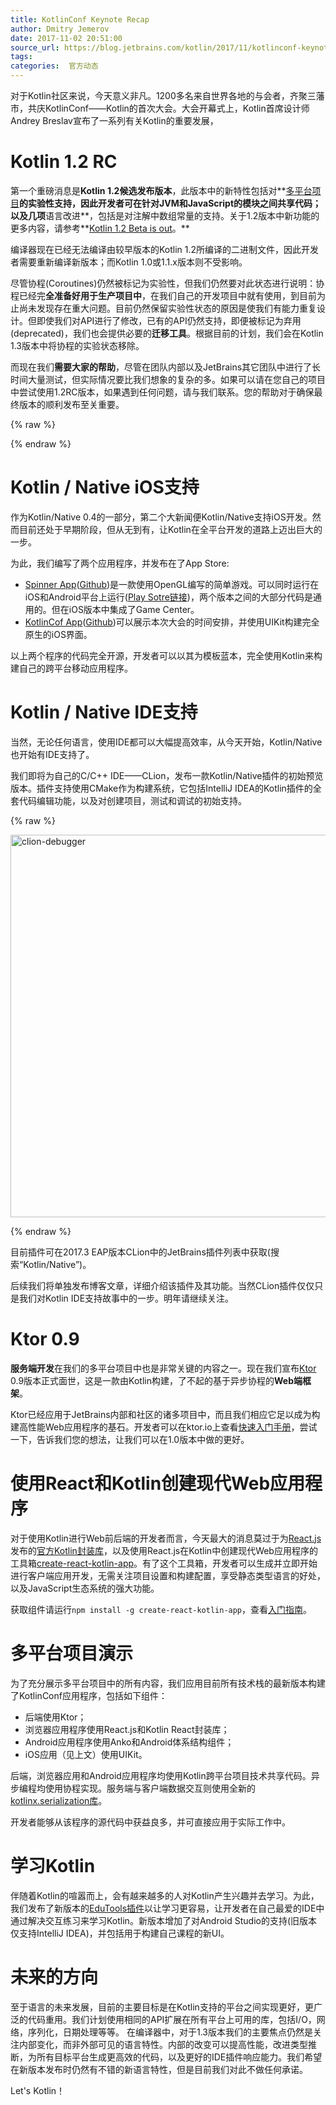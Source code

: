 ```yaml
---
title: KotlinConf Keynote Recap
author: Dmitry Jemerov
date: 2017-11-02 20:51:00
source_url: https://blog.jetbrains.com/kotlin/2017/11/kotlinconf-keynote-recap/
tags: 
categories:  官方动态
---
```


对于Kotlin社区来说，今天意义非凡。1200多名来自世界各地的与会者，齐聚三藩市，共庆KotlinConf——Kotlin的首次大会。大会开幕式上，Kotlin首席设计师Andrey Breslav宣布了一系列有关Kotlin的重要发展， 
# Kotlin 1.2 RC

第一个重磅消息是**Kotlin 1.2候选发布版本**，此版本中的新特性包括对**[多平台项目](http://kotlinlang.org/docs/reference/multiplatform.html)**的实验性支持，因此开发者可在针对JVM和JavaScript的模块之间共享代码；以及几项**语言改进**，包括是对注解中数组常量的支持。关于1.2版本中新功能的更多内容，请参考**[Kotlin 1.2 Beta is out](https://github.com/enbandari/KotlinBlogTranslation/blob/master/translated/Kotlin%201.2%20Beta%20is%20out.md)。**  

编译器现在已经无法编译由较早版本的Kotlin 1.2所编译的二进制文件，因此开发者需要重新编译新版本；而Kotlin 1.0或1.1.x版本则不受影响。  

尽管协程(Coroutines)仍然被标记为实验性，但我们仍然要对此状态进行说明：协程已经完**全准备好用于生产项目中**，在我们自己的开发项目中就有使用，到目前为止尚未发现存在重大问题。目前仍然保留实验性状态的原因是使我们有能力重复设计。但即使我们对API进行了修改，已有的API仍然支持，即便被标记为弃用(deprecated)，我们也会提供必要的**迁移工具**。根据目前的计划，我们会在Kotlin 1.3版本中将协程的实验状态移除。  

而现在我们**需要大家的帮助**，尽管在团队内部以及JetBrains其它团队中进行了长时间大量测试，但实际情况要比我们想象的复杂的多。如果可以请在您自己的项目中尝试使用1.2RC版本，如果遇到任何问题，请与我们联系。您的帮助对于确保最终版本的顺利发布至关重要。

{% raw %}
<p><span id="more-5407"></span></p>
{% endraw %}

# Kotlin / Native iOS支持

作为Kotlin/Native 0.4的一部分，第二个大新闻便Kotlin/Native支持iOS开发。然而目前还处于早期阶段，但从无到有，让Kotlin在全平台开发的道路上迈出巨大的一步。  

为此，我们编写了两个应用程序，并发布在了App Store:

* [Spinner App](https://itunes.apple.com/us/app/kotlinconf-spinner/id1291282375?mt=8)([Github](https://github.com/jetbrains/kotlinconf-spinner))是一款使用OpenGL编写的简单游戏。可以同时运行在iOS和Android平台上运行([Play Sotre链接](https://play.google.com/store/apps/details?id=com.jetbrains.konan_activity2))，两个版本之间的大部分代码是通用的。但在iOS版本中集成了Game Center。
* [KotlinCof App](https://itunes.apple.com/us/app/kotlinconf/id1299196584?mt=8)([Github](https://github.com/jetbrains/kotlinconf-app))可以展示本次大会的时间安排，并使用UIKit构建完全原生的iOS界面。

以上两个程序的代码完全开源，开发者可以以其为模板蓝本，完全使用Kotlin来构建自己的跨平台移动应用程序。
# Kotlin / Native IDE支持

当然，无论任何语言，使用IDE都可以大幅提高效率，从今天开始，Kotlin/Native也开始有IDE支持了。

我们即将为自己的C/C++ IDE——CLion，发布一款Kotlin/Native插件的初始预览版本。插件支持使用CMake作为构建系统，它包括IntelliJ IDEA的Kotlin插件的全套代码编辑功能，以及对创建项目，测试和调试的初始支持。

{% raw %}
<p><a href="https://d3nmt5vlzunoa1.cloudfront.net/kotlin/files/2017/11/clion-debugger.png" rel="attachment wp-att-5414"><img alt="clion-debugger" class="alignnone size-full wp-image-5414" height="612" src="https://d3nmt5vlzunoa1.cloudfront.net/kotlin/files/2017/11/clion-debugger.png" width="1600"/></a></p>
{% endraw %}

目前插件可在2017.3 EAP版本CLion中的JetBrains插件列表中获取(搜索“Kotlin/Native”)。  

后续我们将单独发布博客文章，详细介绍该插件及其功能。当然CLion插件仅仅只是我们对Kotlin IDE支持故事中的一步。明年请继续关注。

# Ktor 0.9

**服务端开发**在我们的多平台项目中也是非常关键的内容之一。现在我们宣布[Ktor](http://ktor.io/) 0.9版本正式面世，这是一款由Kotlin构建，了不起的基于异步协程的**Web端框架**。

Ktor已经应用于JetBrains内部和社区的诸多项目中，而且我们相应它足以成为构建高性能Web应用程序的基石。开发者可以在ktor.io上查看[快速入门手册](http://ktor.io/quickstart/index.html)，尝试一下，告诉我们您的想法，让我们可以在1.0版本中做的更好。

# 使用React和Kotlin创建现代Web应用程序

对于使用Kotlin进行Web前后端的开发者而言，今天最大的消息莫过于为[React.js](https://reactjs.org/)发布的[官方Kotlin封装库](https://github.com/JetBrains/kotlin-wrappers)，以及使用React.js在Kotlin中创建现代Web应用程序的工具箱[create-react-kotlin-app](https://www.npmjs.com/package/create-react-kotlin-app)。有了这个工具箱，开发者可以生成并立即开始进行客户端应用开发，无需关注项目设置和构建配置，享受静态类型语言的好处，以及JavaScript生态系统的强大功能。  

获取组件请运行`npm install -g create-react-kotlin-app`，查看[入门指南](https://github.com/JetBrains/create-react-kotlin-app/)。

# 多平台项目演示

为了充分展示多平台项目中的所有内容，我们应用目前所有技术栈的最新版本构建了KotlinConf应用程序，包括如下组件：

* 后端使用Ktor；
* 浏览器应用程序使用React.js和Kotlin React封装库；
* Android应用程序使用Anko和Android体系结构组件；
* iOS应用（见上文）使用UIKit。

后端，浏览器应用和Android应用程序均使用Kotlin跨平台项目技术共享代码。异步编程均使用协程实现。服务端与客户端数据交互则使用全新的[kotlinx.serialization库](https://github.com/kotlin/kotlinx.serialization)。  

开发者能够从该程序的源代码中获益良多，并可直接应用于实际工作中。

# 学习Kotlin

伴随着Kotlin的喧嚣而上，会有越来越多的人对Kotlin产生兴趣并去学习。为此，我们发布了新版本的[EduTools插件](https://www.jetbrains.com/education/kotlin-edu/)以让学习更容易，让开发者在自己最爱的IDE中通过解决交互练习来学习Kotlin。新版本增加了对Android Studio的支持(旧版本仅支持IntelliJ IDEA)，并包括用于构建自己课程的新UI。

# 未来的方向

至于语言的未来发展，目前的主要目标是在Kotlin支持的平台之间实现更好，更广泛的代码重用。我们计划使用相同的API扩展在所有平台上可用的库，包括I/O，网络，序列化，日期处理等等。
在编译器中，对于1.3版本我们的主要焦点仍然是关注内部变化，而非外部可见的语言特性。内部的改变可以提高性能，改进类型推断，为所有目标平台生成更高效的代码，以及更好的IDE插件响应能力。我们希望在新版本发布时仍然有不错的新语言特性，但是目前我们对此不做任何承诺。  

Let's Kotlin！
